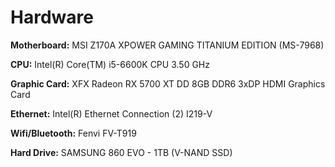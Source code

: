 # Hardware

**Motherboard:**
MSI Z170A XPOWER GAMING TITANIUM EDITION (MS-7968)

**CPU:**
Intel(R) Core(TM) i5-6600K CPU 3.50 GHz

**Graphic Card:**
XFX Radeon RX 5700 XT DD 8GB DDR6 3xDP HDMI Graphics Card

**Ethernet:**
Intel(R) Ethernet Connection (2) I219-V

**Wifi/Bluetooth:**
Fenvi FV-T919

**Hard Drive:**
SAMSUNG 860 EVO - 1TB (V-NAND SSD)